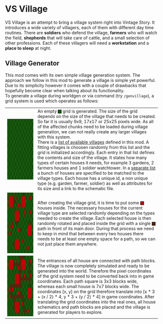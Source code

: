 <style type="text/css">
.table  {border-collapse:collapse;border-width:0px;}
.row{border-color:black;border-style:solid;border-width:0px;}
.cell{border-color:black;border-style:solid;border-width:0px;max-width:800px}
.bitmap {width: 200px; height:200px;image-rendering: pixelated;}
.box {height: 10px;width: 10px;border: 1px solid black;clear: both;display:inline-block;vertical-align: middle}
.red {background-color: #b90808;}
.green {background-color: #195911;}
.brown {background-color: #52270e;}
</style>
# VS Village

VS Village is an attempt to bring a village system right into Vintage Story. It introduces a wide variety of villagers, each of them with different day time routines. There are __soldiers__ who defend the village, __farmers__ who will watch the field, __shepherds__ that will take care of cattle, and a small selection of other professions. Each of these villagers will need a __workstation__ and a __place to sleep__ at night.

## Village Generator

This mod comes with its own simple village generation system. The approach we follow in this mod to generate a village is simple yet powerful. Due to its simplicity however it comes with a couple of drawbacks that hopefully become clear when talking about its functionality.\
To generate a village during worldgen or via command (try `/genvillage`), a grid system is used which operates as follows:

<table class="table">
    <tr class="row">
        <td class="cell">
            <img src="doc/plain-village.png"
            alt="Plain Village"
            class="bitmap" />
        </td>
        <td class="cell">
            An empty <span class="box green"></span> grid is generated. The size of the grid depends on the size of the village that needs to be created. So far it is usually 9x9, 17x17 or 25x25 pixels wide. As all of the affected chunks need to be loaded during village generation, we can not really create any larger villages with this system.<br/>There is a <a href="resources/assets/vsvillage/config/villagetypes.json">list of available villages</a> defined in this mod. A fitting villages is choosen randomly from this list and the grid is initialized accordingly. Each entry in that list defines the contents and size of the village. It states how many types of certain houses it needs, for example 3 gardens, 2 farmers houses and 1 soldier watchtower. In a <a href="resources/assets/vsvillage/config/villagestructures.json">separate list</a> a bunch of houses are specified to be matched to the village types. Each house has a unique id, a non unique type (e.g. garden, farmer, soldier) as well as attributes for its size and a link to the schematic file.
        </td>
    </tr>
    <tr class="row">
        <td class="cell">
            <img src="doc/houses-village.png"
            alt="Complete Village"
            class="bitmap" />
        </td>
        <td class="cell">
            After creating the village grid, it is time to put some <span class="box red"></span> houses inside. The necessary houses for the current village type are selected randomly depending on the types needed to create the village. Each selected house is then randomly rotated and placed inside the grid with a single <span class="box brown"></span> path in front of its main door. During that process we need to keep in mind that between every two houses there needs to be at least one empty space for a path, so we can not just place them anywhere.
        </td>
    </tr>
    <tr class="row">
        <td class="cell">
            <img src="doc/full-village.png"
            alt="Complete Village"
            class="bitmap" />
        </td>
        <td class="cell">
            The entrances of all house are connected with path blocks. The village is now completely simulated and ready to be generated into the world. Therefore the pixel coordinates of the grid system need to be converted back into in game coordinates. Each path square is 3x3 blocks wide, whereas each small house is 7x7 blocks wide. The coordinates [x, y] on the grid therefore translate into [x * 3 + (x / 2) * 4, y * 3 + (y / 2) * 4] in game coordinates. After translating the grid coordinates into the real ones, all house schematics and path blocks are placed and the village is generated for players to explore.
        </td>
    </tr>
</table>